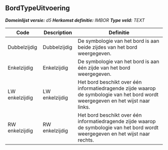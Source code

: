﻿## BordTypeUitvoering

*__Domeinlijst versie:__ d5*
*__Herkomst definitie:__ IMBOR*
*__Type veld:__ TEXT*

|__Code__ |__Description__ |__Definitie__	|
|	---	|	---	|   ---	| 
| Dubbelzijdig | Dubbelzijdig | De symbologie van het bord is aan beide zijdes van het bord weergegeven. |
| Enkelzijdig | Enkelzijdig | De symbologie van het bord is aan één zijde van het bord weergegeven. |
| LW enkelzijdig | LW enkelzijdig | Het bord beschikt over één informatiedragende zijde waarop de symbologie van het bord wordt weergegeven en het wijst naar links. |
| RW enkelzijdig | RW enkelzijdig | Het bord beschikt over één informatiedragende zijde waarop de symbologie van het bord wordt weergegeven en het wijst naar rechts. |
